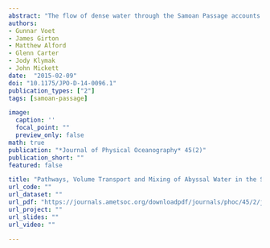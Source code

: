 ```yaml
---
abstract: "The flow of dense water through the Samoan Passage accounts for the major part of the bottom water renewal in the North Pacific and is thus an important element of the Pacific Meridional Overturning Circulation.   A recent set of highly resolved measurements used CTD/LADCP, a microstructure profiler, and moorings to constrain the complex pathways and variability of the abyssal flow.   Volume transport estimates for the dense northward current at several sections across the Passage, calculated using direct velocity measurements from LADCPs, range from $3.9\\times10^6$ to $6.0\\times10^6$ $\\pm1\\times10^6$ m$^3$ s$^{-1}$.   The deep channel to the east and shallower pathways to the west carried about equal amounts of this volume transport, with the densest water flowing along the main eastern channel.   Turbulent dissipation rates estimated from Thorpe scales and direct microstructure agree to within a factor of two, and provide a region-averaged value of $\\mathcal{O}$(10$^{-8})$ W kg$^{-1}$ for layers colder than  0.8°C.   Associated diapycnal diffusivities and downward turbulent heat fluxes are about $5\\times10^{-3}$ m$^2$ s$^{-1}$ and $\\mathcal{O}$(10) W m$^{-2}$, respectively.   However, heat budgets suggest heat fluxes 2-6 times greater.   In the vicinity of one of the major sills of the Passage, highly resolved Thorpe-inferred diffusivity and heat flux were over ten times larger than the region-averaged values, suggesting the mismatch is likely due to undersampled mixing hot-spots."
authors:
- Gunnar Voet
- James Girton
- Matthew Alford
- Glenn Carter
- Jody Klymak
- John Mickett
date:  "2015-02-09"
doi: "10.1175/JPO-D-14-0096.1"
publication_types: ["2"]
tags: [samoan-passage]

image:
  caption: ''
  focal_point: ""
  preview_only: false
math: true
publication: "*Journal of Physical Oceanography* 45(2)"
publication_short: ""
featured: false

title: "Pathways, Volume Transport and Mixing of Abyssal Water in the Samoan Passage"
url_code: ""
url_dataset: ""
url_pdf: "https://journals.ametsoc.org/downloadpdf/journals/phoc/45/2/jpo-d-14-0096.1.xml"
url_project: ""
url_slides: ""
url_video: ""

---
```



